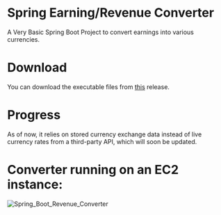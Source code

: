 # Spring Earning/Revenue Converter
A Very Basic Spring Boot Project to convert earnings into various currencies.  
# Download 
You can download the executable files from [this](https://github.com/PrathameshBhagat/Spring-Earning-Revenue-Converter/releases/tag/0.0.1) release.
# Progress
As of now, it relies on stored currency exchange data instead of live currency rates from a third-party API, which will soon be updated.
# Converter running on an EC2 instance:
![Spring_Boot_Revenue_Converter](https://github.com/PrathameshBhagat/Spring-Earning-Revenue-Converter/assets/90595097/d81c4d31-ce84-4383-a17d-6549c47a5c29)


